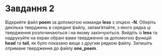 # Завдання 2

Відкрийте файл **poem** за допомогою команди **less** з опцією **-N**. Оберіть декілька тверджень в середині файлу, запам’ятайте, з якого рядка ці твердження розпочинаються і на якому закінчуються. Вийдіть із **less** та надрукуйте на екран обрані вами твердження за допомогою функцій **head** та **tail**, як було показано вище з другим рядком файлу. Запишіть отримане твердження до файлу **one_poem**.
